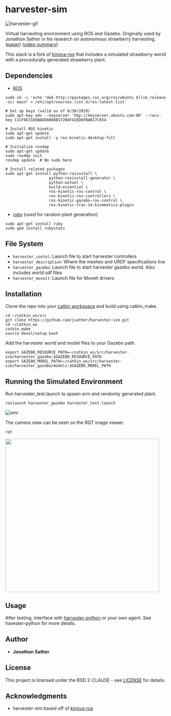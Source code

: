 # harvester-sim
![harvester-gif](https://imgur.com/0dghLur.gif)

Virtual harvesting environment using ROS and Gazebo. Originally used by Jonathon Sather in his research on autonomous strawberry harvesting. ([paper](https://arxiv.org/abs/1903.02074)) ([video summary](https://youtu.be/C6hrCVv2B-o))

This stack is a fork of [kinova-ros](https://github.com/Kinovarobotics/kinova-ros) that includes a simulated strawberry world with a procedurally generated strawberry plant. 

## Dependencies
* [ROS](https://www.ros.org)

```
sudo sh -c 'echo "deb http://packages.ros.org/ros/ubuntu $(lsb_release -sc) main" > /etc/apt/sources.list.d/ros-latest.list'

# Set up keys (valid as of 6/30/2019)
sudo apt-key adv --keyserver 'hkp://keyserver.ubuntu.com:80' --recv-key C1CF6E31E6BADE8868B172B4F42ED6FBAB17C654

# Install ROS kinetic
sudo apt-get update
sudo apt-get install -y ros-kinetic-desktop-full

# Initialize rosdep
sudo apt-get update
sudo rosdep init
rosdep update  # No sudo here

# Install related packages
sudo apt-get install python-rosinstall \
                   python-rosinstall-generator \
                   python-wstool \
                   build-essential \
                   ros-kinetic-ros-control \
                   ros-kinetic-ros-controllers \
                   ros-kinetic-gazebo-ros-control \
                   ros-kinetic-trac-ik-kinematics-plugin
```

* [ruby](https://www.ruby-lang.org/en/downloads/) (used for random plant generation)
```
sudo apt-get install ruby 
sudo gem install rubystats
```

## File System
 * `harvester_contol`: Launch file to start harvester controllers 
 * `harvester_description`: Where the meshes and URDF specifications live
 * `harvester_gazebo`: Launch file to start harvester gazebo world. Also includes world sdf files
 * `harvester_moveit`: Launch file for MoveIt drivers
 
## Installation
Clone the repo into your [catkin workspace](http://wiki.ros.org/catkin/Tutorials/create_a_workspace) and build using catkin_make.
```
cd ~/catkin_ws/src
git clone https://github.com/jsather/harvester-sim.git
cd ~/catkin_ws
catkin_make
source devel/setup.bash
```

Add the harvester world and model files to your Gazebo path.

```
export GAZEBO_RESOURCE_PATH=~/catkin_ws/src/harvester-sim/harvester_gazebo:$GAZEBO_RESOURCE_PATH
export GAZEBO_MODEL_PATH=~/catkin_ws/src/harvester-sim/harvester_gazebo/models:$GAZEBO_MODEL_PATH
```

## Running the Simulated Environment
Run harvester_test.launch to spawn arm and randomly generated plant.
``` 
roslaunch harvester_gazebo harvester_test.launch
```
![env](https://imgur.com/J0Mert7.jpg)

The camera view can be seen on the RQT image viewer. 
```
rqt
```
<img src="https://imgur.com/LFBCUxW.jpg" width="480">


## Usage
After testing, interface with [harvester-python](https://github.com/jsather/harvester-python) or your own agent. See havester-python for more details.

## Author

* **Jonathon Sather** 

## License
This project is licensed under the BSD 2-CLAUSE - see [LICENSE](LICENSE) for details.

## Acknowledgments
* harvester-sim based off of [kinova-ros](https://github.com/Kinovarobotics/kinova-ros)
